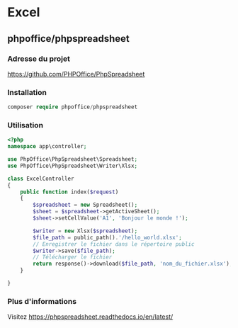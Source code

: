 # Excel

## phpoffice/phpspreadsheet

### Adresse du projet

https://github.com/PHPOffice/PhpSpreadsheet
  
### Installation
 
  ```php
  composer require phpoffice/phpspreadsheet
  ```
  
### Utilisation

```php
<?php
namespace app\controller;

use PhpOffice\PhpSpreadsheet\Spreadsheet;
use PhpOffice\PhpSpreadsheet\Writer\Xlsx;

class ExcelController
{
    public function index($request)
    {
        $spreadsheet = new Spreadsheet();
        $sheet = $spreadsheet->getActiveSheet();
        $sheet->setCellValue('A1', 'Bonjour le monde !');

        $writer = new Xlsx($spreadsheet);
        $file_path = public_path().'/hello_world.xlsx';
        // Enregistrer le fichier dans le répertoire public
        $writer->save($file_path);
        // Télécharger le fichier
        return response()->download($file_path, 'nom_du_fichier.xlsx');
    }

}
```


### Plus d'informations

Visitez https://phpspreadsheet.readthedocs.io/en/latest/
